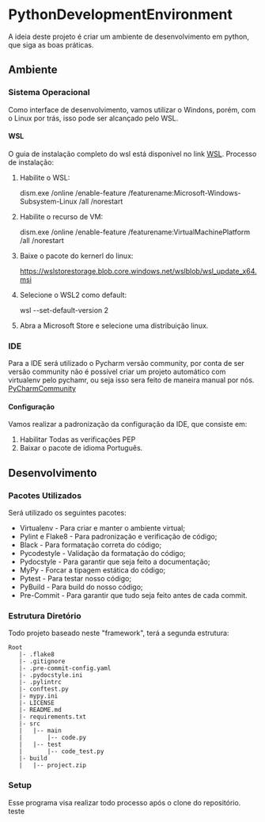 # PythonDevelopmentEnvironment
A ideia deste projeto é criar um ambiente de desenvolvimento em python, que siga as boas práticas.

## Ambiente
### Sistema Operacional
Como interface de desenvolvimento, vamos utilizar o Windons, porém, com o Linux por trás, isso pode ser alcançado pelo WSL.
#### WSL
O guia de instalação completo do wsl está disponível no link [WSL](https://docs.microsoft.com/pt-br/windows/wsl/install-win10).
Processo de instalação:
1. Habilite o WSL:

    dism.exe /online /enable-feature /featurename:Microsoft-Windows-Subsystem-Linux /all /norestart
2. Habilite o recurso de VM:
    
    dism.exe /online /enable-feature /featurename:VirtualMachinePlatform /all /norestart
3. Baixe o pacote do kernerl do linux:
    
    https://wslstorestorage.blob.core.windows.net/wslblob/wsl_update_x64.msi
4. Selecione o WSL2 como default:
    
    wsl --set-default-version 2
5. Abra a Microsoft Store e selecione uma distribuição linux.

### IDE
Para a IDE será utilizado o Pycharm versão community, por conta de ser versão community não é possível criar um projeto automático com virtualenv pelo pychamr, ou seja isso sera feito de maneira manual por nós.
[PyCharmCommunity](https://www.jetbrains.com/pt-br/pycharm/download/download-thanks.html?platform=windows&code=PCC)
#### Configuração
Vamos realizar a padronização da configuração da IDE, que consiste em:
1. Habilitar Todas as verificações PEP
2. Baixar o pacote de idioma Português.
## Desenvolvimento
### Pacotes Utilizados
Será utilizado os seguintes pacotes:
* Virtualenv - Para criar e manter o ambiente virtual;
* Pylint e Flake8 - Para padronização e verificação de código;
* Black - Para formatação correta do código;
* Pycodestyle - Validação da formatação do código;
* Pydocstyle - Para garantir que seja feito a documentação;
* MyPy - Forcar a tipagem estática do código;
* Pytest - Para testar nosso código;
* PyBuild - Para build do nosso código;
* Pre-Commit - Para garantir que tudo seja feito antes de cada commit.
### Estrutura Diretório
Todo projeto baseado neste "framework", terá a segunda estrutura:
```
Root
   |- .flake8
   |- .gitignore
   |- .pre-commit-config.yaml
   |- .pydocstyle.ini
   |- .pylintrc
   |- conftest.py
   |- mypy.ini
   |- LICENSE
   |- README.md
   |- requirements.txt
   |- src
   |   |-- main
   |       |-- code.py
   |   |-- test
   |       |-- code_test.py
   |- build
   |   |-- project.zip
```
### Setup
Esse programa visa realizar todo processo após o clone do repositório.
teste